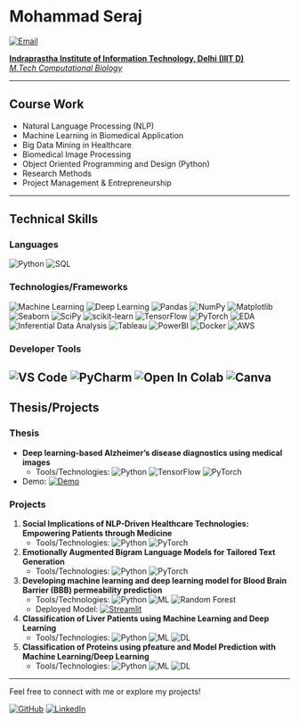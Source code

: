 # Mohammad Seraj

[![Email](https://img.shields.io/badge/Email-mail.serajansari@gmail.com-blue)](mailto:mail.serajansari@gmail.com)

**[Indraprastha Institute of Information Technology, Delhi (IIIT D)](https://iiitd.ac.in/)**  
*[M.Tech Computational Biology](https://cb.iiitd.ac.in/)*

---

## Course Work
- Natural Language Processing (NLP)
- Machine Learning in Biomedical Application
- Big Data Mining in Healthcare
- Biomedical Image Processing
- Object Oriented Programming and Design (Python)
- Research Methods
- Project Management & Entrepreneurship

---

## Technical Skills

### Languages
![Python](https://img.shields.io/badge/Python-3776AB?logo=python&logoColor=white&style=for-the-badge)
![SQL](https://img.shields.io/badge/SQL-4479A1?logo=sql&logoColor=white&style=for-the-badge)

### Technologies/Frameworks
![Machine Learning](https://img.shields.io/badge/Machine%20Learning-FF6F00?logo=AI&logoColor=white&style=for-the-badge)
![Deep Learning](https://img.shields.io/badge/Deep%20Learning-FF6F00?logo=AI&logoColor=white&style=for-the-badge)
![Pandas](https://img.shields.io/badge/Pandas-150458?logo=pandas&logoColor=white&style=for-the-badge)
![NumPy](https://img.shields.io/badge/NumPy-013243?logo=numpy&logoColor=white&style=for-the-badge)
![Matplotlib](https://img.shields.io/badge/Matplotlib-00427E?logo=matplotlib&logoColor=white&style=for-the-badge)
![Seaborn](https://img.shields.io/badge/Seaborn-3776AB?logo=seaborn&logoColor=white&style=for-the-badge)
![SciPy](https://img.shields.io/badge/SciPy-8CAAE6?logo=scipy&logoColor=white&style=for-the-badge)
![scikit-learn](https://img.shields.io/badge/scikit--learn-F7931E?logo=scikit-learn&logoColor=white&style=for-the-badge)
![TensorFlow](https://img.shields.io/badge/TensorFlow-FF6F00?logo=tensorflow&logoColor=white&style=for-the-badge)
![PyTorch](https://img.shields.io/badge/PyTorch-EE4C2C?logo=pytorch&logoColor=white&style=for-the-badge)
![EDA](https://img.shields.io/badge/Exploratory%20Data%20Analysis-0033A0?logo=data&logoColor=white&style=for-the-badge)
![Inferential Data Analysis](https://img.shields.io/badge/Inferential%20Data%20Analysis-008000?logo=data&logoColor=white&style=for-the-badge)
![Tableau](https://img.shields.io/badge/Tableau-E97627?logo=tableau&logoColor=white&style=for-the-badge)
![PowerBI](https://img.shields.io/badge/PowerBI-F2C811?logo=powerbi&logoColor=white&style=for-the-badge)
![Docker](https://img.shields.io/badge/Docker-2496ED?logo=docker&logoColor=white&style=for-the-badge)
![AWS](https://img.shields.io/badge/AWS-232F3E?logo=amazon-aws&logoColor=white&style=for-the-badge)

### Developer Tools
![VS Code](https://img.shields.io/badge/VS%20Code-007ACC?logo=visual-studio-code&logoColor=white&style=for-the-badge)
![PyCharm](https://img.shields.io/badge/PyCharm-000000?logo=pycharm&logoColor=white&style=for-the-badge)
![Open In Colab](https://img.shields.io/badge/Open%20in-Colab-blue?logo=google-colab)
![Canva](https://img.shields.io/badge/Canva-00C4CC?logo=canva&logoColor=white&style=for-the-badge)
---

## Thesis/Projects

### Thesis
- **Deep learning-based Alzheimer’s disease diagnostics using medical images**
  - Tools/Technologies: ![Python](https://img.shields.io/badge/Python-3776AB?logo=python&logoColor=white&style=for-the-badge) ![TensorFlow](https://img.shields.io/badge/TensorFlow-FF6F00?logo=tensorflow&logoColor=white&style=for-the-badge) ![PyTorch](https://img.shields.io/badge/PyTorch-EE4C2C?logo=pytorch&logoColor=white&style=for-the-badge)
- Demo: [![Demo](https://img.shields.io/badge/Play-Video-green)](https://drive.google.com/file/d/1EKDIsHLkLoA0w_0jGkaA0g-2UfU4z-q5/view?usp=drive_link)
### Projects
1. **Social Implications of NLP-Driven Healthcare Technologies: Empowering Patients through Medicine**
   - Tools/Technologies: ![Python](https://img.shields.io/badge/Python-3776AB?logo=python&logoColor=white&style=for-the-badge) ![PyTorch](https://img.shields.io/badge/PyTorch-EE4C2C?logo=pytorch&logoColor=white&style=for-the-badge)
2. **Emotionally Augmented Bigram Language Models for Tailored Text Generation**
   - Tools/Technologies: ![Python](https://img.shields.io/badge/Python-3776AB?logo=python&logoColor=white&style=for-the-badge) ![PyTorch](https://img.shields.io/badge/PyTorch-EE4C2C?logo=pytorch&logoColor=white&style=for-the-badge)
3. **Developing machine learning and deep learning model for Blood Brain Barrier (BBB) permeability prediction**
   - Tools/Technologies: ![Python](https://img.shields.io/badge/Python-3776AB?logo=python&logoColor=white&style=for-the-badge) ![ML](https://img.shields.io/badge/ML-FF6F00?logo=AI&logoColor=white&style=for-the-badge) ![Random Forest](https://img.shields.io/badge/Random%20Forest-8B0000?logo=forest&logoColor=white&style=for-the-badge) 
   - Deployed Model: [![Streamlit](https://static.streamlit.io/badges/streamlit_badge_black_white.svg)](https://bbbpredict.streamlit.app/)
4. **Classification of Liver Patients using Machine Learning and Deep Learning**
   - Tools/Technologies: ![Python](https://img.shields.io/badge/Python-3776AB?logo=python&logoColor=white&style=for-the-badge) ![ML](https://img.shields.io/badge/ML-FF6F00?logo=AI&logoColor=white&style=for-the-badge) ![DL](https://img.shields.io/badge/DL-FF6F00?logo=AI&logoColor=white&style=for-the-badge)
5. **Classification of Proteins using pfeature and Model Prediction with Machine Learning/Deep Learning**
   - Tools/Technologies: ![Python](https://img.shields.io/badge/Python-3776AB?logo=python&logoColor=white&style=for-the-badge) ![ML](https://img.shields.io/badge/ML-FF6F00?logo=AI&logoColor=white&style=for-the-badge) ![DL](https://img.shields.io/badge/DL-FF6F00?logo=AI&logoColor=white&style=for-the-badge)

---

Feel free to connect with me or explore my projects!

[![GitHub](https://img.shields.io/badge/GitHub-181717?logo=github&logoColor=white&style=for-the-badge)](https://github.com/mohammadserajansari)
[![LinkedIn](https://img.shields.io/badge/LinkedIn-0077B5?logo=linkedin&logoColor=white&style=for-the-badge)](https://www.linkedin.com/in/ansariserajmd/)
